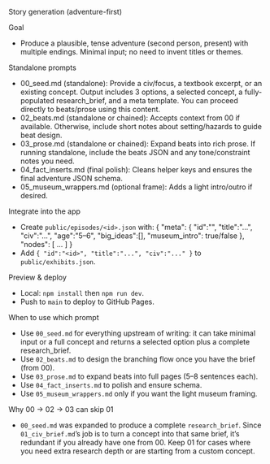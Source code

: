 Story generation (adventure-first)

Goal
- Produce a plausible, tense adventure (second person, present) with multiple endings. Minimal input; no need to invent titles or themes.

Standalone prompts
- 00_seed.md (standalone): Provide a civ/focus, a textbook excerpt, or an existing concept. Output includes 3 options, a selected concept, a fully-populated research_brief, and a meta template. You can proceed directly to beats/prose using this content.
- 02_beats.md (standalone or chained): Accepts context from 00 if available. Otherwise, include short notes about setting/hazards to guide beat design.
- 03_prose.md (standalone or chained): Expand beats into rich prose. If running standalone, include the beats JSON and any tone/constraint notes you need.
- 04_fact_inserts.md (final polish): Cleans helper keys and ensures the final adventure JSON schema.
- 05_museum_wrappers.md (optional frame): Adds a light intro/outro if desired.

Integrate into the app
- Create `public/episodes/<id>.json` with:
  {
    "meta": { "id":"<id>", "title":"...", "civ":"...", "age":"5–6", "big_ideas":[], "museum_intro": true/false },
    "nodes": [ ... ]
  }
- Add `{ "id":"<id>", "title":"...", "civ":"..." }` to `public/exhibits.json`.

Preview & deploy
- Local: `npm install` then `npm run dev`.
- Push to `main` to deploy to GitHub Pages.

When to use which prompt
- Use `00_seed.md` for everything upstream of writing: it can take minimal input or a full concept and returns a selected option plus a complete research_brief.
- Use `02_beats.md` to design the branching flow once you have the brief (from 00).
- Use `03_prose.md` to expand beats into full pages (5–8 sentences each).
- Use `04_fact_inserts.md` to polish and ensure schema.
- Use `05_museum_wrappers.md` only if you want the light museum framing.

Why 00 → 02 → 03 can skip 01
- `00_seed.md` was expanded to produce a complete `research_brief`. Since `01_civ_brief.md`’s job is to turn a concept into that same brief, it’s redundant if you already have one from 00. Keep 01 for cases where you need extra research depth or are starting from a custom concept.
